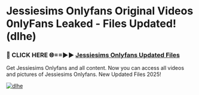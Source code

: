 # Jessiesims Onlyfans Original Videos 0nlyFans Leaked - Files Updated! (dlhe)

<h3>🔴 CLICK HERE 🌐==►► <a href="https://tinyurl.com/2jnfzry5" rel="nofollow">Jessiesims Onlyfans Updated Files</a></h3>

Get Jessiesims Onlyfans and all content. Now you can access all videos and pictures of Jessiesims Onlyfans. New Updated Files 2025!

[![dlhe](https://i.imgur.com/GyGTBgg.gif)](https://tinyurl.com/2jnfzry5)
